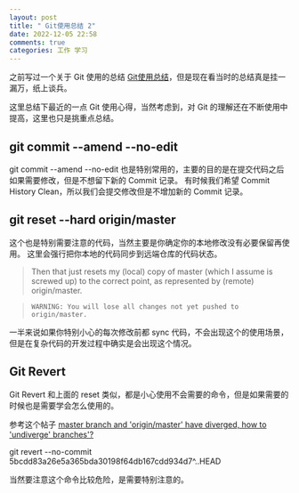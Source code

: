 ```yaml
---
layout: post
title: " Git使用总结 2"
date: 2022-12-05 22:58
comments: true
categories: 工作 学习
---
```


之前写过一个关于 Git 使用的总结 [Git使用总结](https://iphyer.github.io/blog/2016/02/17/git/)，但是现在看当时的总结真是挂一漏万，纸上谈兵。

这里总结下最近的一点 Git 使用心得，当然考虑到，对 Git 的理解还在不断使用中提高，这里也只是挑重点总结。

<!--more-->

## git commit --amend --no-edit 

git commit --amend --no-edit  也是特别常用的，主要的目的是在提交代码之后如果需要修改，但是不想留下新的 Commit 记录。 有时候我们希望 Commit History Clean，所以我们会提交修改但是不增加新的 Commit 记录。

## git reset --hard origin/master

这个也是特别需要注意的代码，当然主要是你确定你的本地修改没有必要保留再使用。 这里会强行把你本地的代码同步到远端仓库的代码状态。



> Then that just resets my (local) copy of master (which I assume is screwed up) to the correct point, as represented by (remote) origin/master.

>     WARNING: You will lose all changes not yet pushed to origin/master.



一半来说如果你特别小心的每次修改前都 sync 代码，不会出现这个的使用场景，但是在复杂代码的开发过程中确实是会出现这个情况。

## Git Revert

Git Revert 和上面的 reset 类似，都是小心使用不会需要的命令，但是如果需要的时候也是需要学会怎么使用的。

参考这个帖子 [master branch and 'origin/master' have diverged, how to 'undiverge' branches'?](https://stackoverflow.com/questions/2452226/master-branch-and-origin-master-have-diverged-how-to-undiverge-branches)

git revert --no-commit 5bcdd83a26e5a365bda30198f64db167cdd934d7^..HEAD

当然要注意这个命令比较危险，是需要特别注意的。